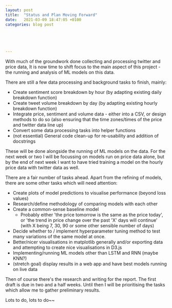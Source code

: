 ```yaml
---
layout: post
title:  "Status and Plan Moving Forward"
date:   2021-03-09 18:47:05 +0100
categories: blog post





---
```


With much of the groundwork done collecting and processing twitter and price data, It is now time to shift focus to the main aspect of this project - the running and analysis of ML models on this data.

There are still a few data processing and background tasks to finish, mainly:

- Create sentiment score breakdown by hour (by adapting existing daily breakdown function)
- Create tweet volume breakdown by day  (by adapting existing hourly breakdown function)
- Integrate price, sentiment and volume data - either into a CSV, or design methods to do so (also ensuring that the time zones/times of the price and twitter data line up)
- Convert some data processing tasks into helper functions
- (not essential) General code clean-up for re-usability and addition of docstrings

These will be done alongside the running of ML models on the data. For the next week or two I will be focussing on models run on price data alone, but by the end of next week I want to have tried training a model on the hourly price data with twitter data as well.

There are a fair number of tasks ahead. Apart from the refining of models, there are some other tasks which will need attention:

- Create plots of model predictions to visualise performance (beyond loss values)
- Research/define methodology of comparing models with each other
- Create a common-sense baseline model
  - Probably either 'the price tomorrow is the same as the price today', or 'the trend in price change over the past 'X' days will continue' (with X being 7, 30, 90 or some other sensible number of days)
- Decide whether to / implement hyperparameter tuning method to test many variations of the same model at once.
- Better/nicer visualisations in matplotlib generally and/or exporting data and attempting to create nice visualisations in D3.js
- Implementing/running ML models other than LSTM and RNN (maybe KNN?)
- (stretch goal) display results in a web app and have best models running on live data

Then of course there's the research and writing for the report. The first draft is due in two and a half weeks. Until then I will be prioritising the tasks which allow me to gather preliminary results.

Lots to do, lots to do~~